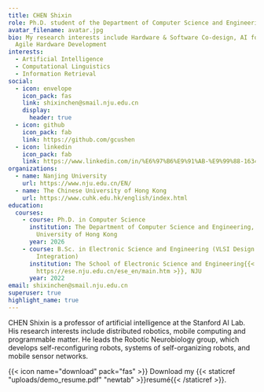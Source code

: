 ```yaml
---
title: CHEN Shixin
role: Ph.D. student of the Department of Computer Science and Engineering, CUHK
avatar_filename: avatar.jpg
bio: My research interests include Hardware & Software Co-design, AI for EDA,
  Agile Hardware Development
interests:
  - Artificial Intelligence
  - Computational Linguistics
  - Information Retrieval
social:
  - icon: envelope
    icon_pack: fas
    link: shixinchen@smail.nju.edu.cn
    display:
      header: true
  - icon: github
    icon_pack: fab
    link: https://github.com/gcushen
  - icon: linkedin
    icon_pack: fab
    link: https://www.linkedin.com/in/%E6%97%B6%E9%91%AB-%E9%99%88-163401217/
organizations:
  - name: Nanjing University
    url: https://www.nju.edu.cn/EN/
  - name: The Chinese University of Hong Kong
    url: https://www.cuhk.edu.hk/english/index.html
education:
  courses:
    - course: Ph.D. in Computer Science
      institution: The Department of Computer Science and Engineering, The Chinese
        University of Hong Kong
      year: 2026
    - course: B.Sc. in Electronic Science and Engineering (VLSI Design and System
        Integration)
      institution: The School of Electronic Science and Engineering{{<
        https://ese.nju.edu.cn/ese_en/main.htm >}}, NJU
      year: 2022
email: shixinchen@smail.nju.edu.cn
superuser: true
highlight_name: true
---
```

CHEN Shixin is a professor of artificial intelligence at the Stanford AI Lab. His research interests include distributed robotics, mobile computing and programmable matter. He leads the Robotic Neurobiology group, which develops self-reconfiguring robots, systems of self-organizing robots, and mobile sensor networks.

{{< icon name="download" pack="fas" >}} Download my {{< staticref "uploads/demo_resume.pdf" "newtab" >}}resumé{{< /staticref >}}.